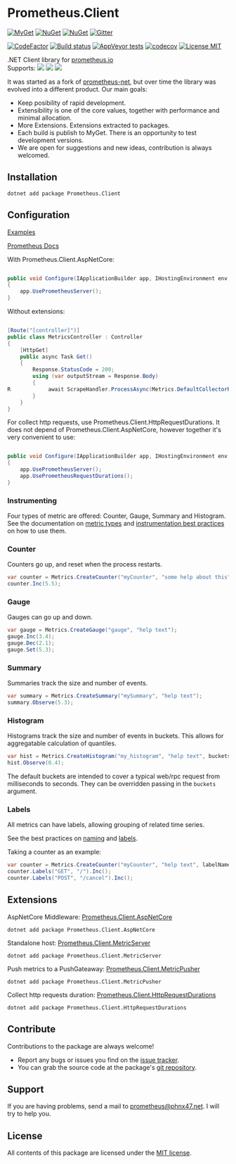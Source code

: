 # Prometheus.Client

[![MyGet](https://img.shields.io/myget/prometheus-client-net/vpre/Prometheus.Client.svg?label=myget)](https://www.myget.org/feed/prometheus-client-net/package/nuget/Prometheus.Client)
[![NuGet](https://img.shields.io/nuget/v/Prometheus.Client.svg)](https://www.nuget.org/packages/Prometheus.Client)
[![NuGet](https://img.shields.io/nuget/dt/Prometheus.Client.svg)](https://www.nuget.org/packages/Prometheus.Client)
[![Gitter](https://img.shields.io/gitter/room/PrometheusClientNet/community.svg)](https://gitter.im/PrometheusClientNet/community)

[![CodeFactor](https://www.codefactor.io/repository/github/prometheusclientnet/prometheus.client/badge)](https://www.codefactor.io/repository/github/prometheusclientnet/prometheus.client)
[![Build status](https://img.shields.io/appveyor/ci/PrometheusClientNet/prometheus-client.svg?logo=appveyor)](https://ci.appveyor.com/project/PrometheusClientNet/prometheus-client/branch/master)
[![AppVeyor tests](https://img.shields.io/appveyor/tests/PrometheusClientNet/prometheus-client.svg)](https://ci.appveyor.com/project/PrometheusClientNet/prometheus-client/build/tests)
[![codecov](https://codecov.io/gh/PrometheusClientNet/Prometheus.Client/branch/master/graph/badge.svg)](https://codecov.io/gh/PrometheusClientNet/Prometheus.Client)
[![License MIT](https://img.shields.io/badge/license-MIT-green.svg)](https://opensource.org/licenses/MIT) 

.NET Client library for [prometheus.io](https://prometheus.io/)  
Supports: 
<img src="https://img.shields.io/badge/.netstandard-1.3-green.svg"></img>
<img src="https://img.shields.io/badge/.netstandard-2.0-green.svg"></img>
<img src="https://img.shields.io/badge/.netcore-2.2-green.svg"></img>

It was started as a fork of [prometheus-net](https://github.com/prometheus-net/prometheus-net), but over time the library was evolved into a different product. Our main goals:
- Keep posibility of rapid development.
- Extensibility is one of the core values, together with performance and minimal allocation.
- More Extensions. Extensions extracted to packages. 
- Each build is publish to MyGet. There is an opportunity to test development versions.
- We are open for suggestions and new ideas, contribution is always welcomed.


## Installation

    dotnet add package Prometheus.Client
	

## Configuration

[Examples](https://github.com/PrometheusClientNet/Prometheus.Client.Examples)

[Prometheus Docs](https://prometheus.io/docs/introduction/overview/)


With Prometheus.Client.AspNetCore:

```csharp

public void Configure(IApplicationBuilder app, IHostingEnvironment env, ILoggerFactory loggerFactory, IApplicationLifetime appLifetime)
{
    app.UsePrometheusServer();
}

```

Without extensions:

```csharp

[Route("[controller]")]
public class MetricsController : Controller
{
    [HttpGet]
    public async Task Get()
    {
        Response.StatusCode = 200;
        using (var outputStream = Response.Body)
        {
R            await ScrapeHandler.ProcessAsync(Metrics.DefaultCollectorRegistry, outputStream);
        }
    }
}

```

For collect http requests, use Prometheus.Client.HttpRequestDurations.
It does not depend of Prometheus.Client.AspNetCore, however together it's very convenient to use:

```csharp

public void Configure(IApplicationBuilder app, IHostingEnvironment env, ILoggerFactory loggerFactory, IApplicationLifetime appLifetime)
{
    app.UsePrometheusServer();
    app.UsePrometheusRequestDurations(); 
}

```


### Instrumenting

Four types of metric are offered: Counter, Gauge, Summary and Histogram.
See the documentation on [metric types](http://prometheus.io/docs/concepts/metric_types/)
and [instrumentation best practices](http://prometheus.io/docs/practices/instrumentation/#counter-vs.-gauge-vs.-summary)
on how to use them.

### Counter

Counters go up, and reset when the process restarts.


```csharp
var counter = Metrics.CreateCounter("myCounter", "some help about this");
counter.Inc(5.5);
```

### Gauge

Gauges can go up and down.


```csharp
var gauge = Metrics.CreateGauge("gauge", "help text");
gauge.Inc(3.4);
gauge.Dec(2.1);
gauge.Set(5.3);
```

### Summary

Summaries track the size and number of events.

```csharp
var summary = Metrics.CreateSummary("mySummary", "help text");
summary.Observe(5.3);
```

### Histogram

Histograms track the size and number of events in buckets.
This allows for aggregatable calculation of quantiles.

```csharp
var hist = Metrics.CreateHistogram("my_histogram", "help text", buckets: new[] { 0, 0.2, 0.4, 0.6, 0.8, 0.9 });
hist.Observe(0.4);
```

The default buckets are intended to cover a typical web/rpc request from milliseconds to seconds.
They can be overridden passing in the `buckets` argument.

### Labels

All metrics can have labels, allowing grouping of related time series.

See the best practices on [naming](http://prometheus.io/docs/practices/naming/)
and [labels](http://prometheus.io/docs/practices/instrumentation/#use-labels).

Taking a counter as an example:

```csharp
var counter = Metrics.CreateCounter("myCounter", "help text", labelNames: new []{ "method", "endpoint"});
counter.Labels("GET", "/").Inc();
counter.Labels("POST", "/cancel").Inc();
```

## Extensions
	
AspNetCore Middleware: [Prometheus.Client.AspNetCore](https://github.com/PrometheusClientNet/Prometheus.Client.AspNetCore)	
	
	dotnet add package Prometheus.Client.AspNetCore

Standalone host: [Prometheus.Client.MetricServer](https://github.com/PrometheusClientNet/Prometheus.Client.MetricServer)

	dotnet add package Prometheus.Client.MetricServer
	
Push metrics to a PushGateaway: [Prometheus.Client.MetricPusher](https://github.com/PrometheusClientNet/Prometheus.Client.MetricPusher)

	dotnet add package Prometheus.Client.MetricPusher

Collect http requests duration: [Prometheus.Client.HttpRequestDurations](https://github.com/PrometheusClientNet/Prometheus.Client.HttpRequestDurations)

	dotnet add package Prometheus.Client.HttpRequestDurations

## Contribute

Contributions to the package are always welcome!

* Report any bugs or issues you find on the [issue tracker](https://github.com/PrometheusClientNet/Prometheus.Client/issues).
* You can grab the source code at the package's [git repository](https://github.com/PrometheusClientNet/Prometheus.Client).

## Support

If you are having problems, send a mail to [prometheus@phnx47.net](mailto://prometheus@phnx47.net). I will try to help you.

## License

All contents of this package are licensed under the [MIT license](https://opensource.org/licenses/MIT).
